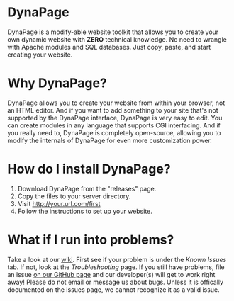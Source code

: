 DynaPage
===
DynaPage is a modify-able website toolkit that allows you to create your own dynamic website with **ZERO** technical knowledge. No need to wrangle with Apache modules and SQL databases. Just copy, paste, and start creating your website.

# Why DynaPage?
DynaPage allows you to create your website from within your browser, not an HTML editor. And if you want to add something to your site that's not supported by the DynaPage interface, DynaPage is very easy to edit. You can create modules in any language that supports CGI interfacing. And if you really need to, DynaPage is completely open-source, allowing you to modify the internals of DynaPage for even more customization power.

# How do I install DynaPage?
1. Download DynaPage from the "releases" page.
2. Copy the files to your server directory.
3. Visit http://your.url.com/first
4. Follow the instructions to set up your website.

# What if I run into problems?
Take a look at our [wiki](https://github.com/NETponents/DynaPage/wiki). First see if your problem is under the *Known Issues* tab. If not, look at the *Troubleshooting* page. If you still have problems, file an issue [on our GitHub page](https://github.com/NETponents/DynaPage/issues) and our developer(s) will get to work right away! Please do not email or message us about bugs. Unless it is offically documented on the issues page, we cannot recognize it as a valid issue.
